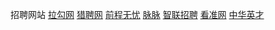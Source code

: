 招聘网站
[拉勾网](https://www.lagou.com/)
[猎聘网](https://www.liepin.com/)
[前程无忧](http://www.51job.com/)
[脉脉](http://maimai.cn/)
[智联招聘](https://www.zhaopin.com/)
[看准网]()
[中华英才]()
